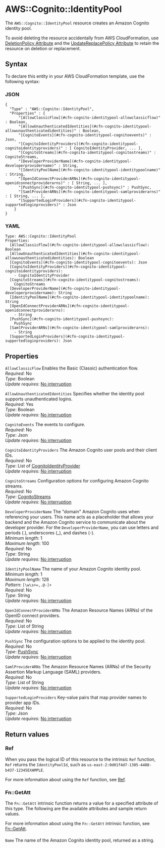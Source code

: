 # AWS::Cognito::IdentityPool<a name="aws-resource-cognito-identitypool"></a>

The `AWS::Cognito::IdentityPool` resource creates an Amazon Cognito identity pool\.

To avoid deleting the resource accidentally from AWS CloudFormation, use [DeletionPolicy Attribute](https://docs.aws.amazon.com/AWSCloudFormation/latest/UserGuide/aws-attribute-deletionpolicy.html) and the [UpdateReplacePolicy Attribute](https://docs.aws.amazon.com/AWSCloudFormation/latest/UserGuide/aws-attribute-updatereplacepolicy.html) to retain the resource on deletion or replacement\.

## Syntax<a name="aws-resource-cognito-identitypool-syntax"></a>

To declare this entity in your AWS CloudFormation template, use the following syntax:

### JSON<a name="aws-resource-cognito-identitypool-syntax.json"></a>

```
{
  "Type" : "AWS::Cognito::IdentityPool",
  "Properties" : {
      "[AllowClassicFlow](#cfn-cognito-identitypool-allowclassicflow)" : Boolean,
      "[AllowUnauthenticatedIdentities](#cfn-cognito-identitypool-allowunauthenticatedidentities)" : Boolean,
      "[CognitoEvents](#cfn-cognito-identitypool-cognitoevents)" : Json,
      "[CognitoIdentityProviders](#cfn-cognito-identitypool-cognitoidentityproviders)" : [ CognitoIdentityProvider, ... ],
      "[CognitoStreams](#cfn-cognito-identitypool-cognitostreams)" : CognitoStreams,
      "[DeveloperProviderName](#cfn-cognito-identitypool-developerprovidername)" : String,
      "[IdentityPoolName](#cfn-cognito-identitypool-identitypoolname)" : String,
      "[OpenIdConnectProviderARNs](#cfn-cognito-identitypool-openidconnectproviderarns)" : [ String, ... ],
      "[PushSync](#cfn-cognito-identitypool-pushsync)" : PushSync,
      "[SamlProviderARNs](#cfn-cognito-identitypool-samlproviderarns)" : [ String, ... ],
      "[SupportedLoginProviders](#cfn-cognito-identitypool-supportedloginproviders)" : Json
    }
}
```

### YAML<a name="aws-resource-cognito-identitypool-syntax.yaml"></a>

```
Type: AWS::Cognito::IdentityPool
Properties:
  [AllowClassicFlow](#cfn-cognito-identitypool-allowclassicflow): Boolean
  [AllowUnauthenticatedIdentities](#cfn-cognito-identitypool-allowunauthenticatedidentities): Boolean
  [CognitoEvents](#cfn-cognito-identitypool-cognitoevents): Json
  [CognitoIdentityProviders](#cfn-cognito-identitypool-cognitoidentityproviders):
    - CognitoIdentityProvider
  [CognitoStreams](#cfn-cognito-identitypool-cognitostreams):
    CognitoStreams
  [DeveloperProviderName](#cfn-cognito-identitypool-developerprovidername): String
  [IdentityPoolName](#cfn-cognito-identitypool-identitypoolname): String
  [OpenIdConnectProviderARNs](#cfn-cognito-identitypool-openidconnectproviderarns):
    - String
  [PushSync](#cfn-cognito-identitypool-pushsync):
    PushSync
  [SamlProviderARNs](#cfn-cognito-identitypool-samlproviderarns):
    - String
  [SupportedLoginProviders](#cfn-cognito-identitypool-supportedloginproviders): Json
```

## Properties<a name="aws-resource-cognito-identitypool-properties"></a>

`AllowClassicFlow` <a name="cfn-cognito-identitypool-allowclassicflow"></a>
Enables the Basic \(Classic\) authentication flow\.  
_Required_: No  
_Type_: Boolean  
_Update requires_: [No interruption](https://docs.aws.amazon.com/AWSCloudFormation/latest/UserGuide/using-cfn-updating-stacks-update-behaviors.html#update-no-interrupt)

`AllowUnauthenticatedIdentities` <a name="cfn-cognito-identitypool-allowunauthenticatedidentities"></a>
Specifies whether the identity pool supports unauthenticated logins\.  
_Required_: Yes  
_Type_: Boolean  
_Update requires_: [No interruption](https://docs.aws.amazon.com/AWSCloudFormation/latest/UserGuide/using-cfn-updating-stacks-update-behaviors.html#update-no-interrupt)

`CognitoEvents` <a name="cfn-cognito-identitypool-cognitoevents"></a>
The events to configure\.  
_Required_: No  
_Type_: Json  
_Update requires_: [No interruption](https://docs.aws.amazon.com/AWSCloudFormation/latest/UserGuide/using-cfn-updating-stacks-update-behaviors.html#update-no-interrupt)

`CognitoIdentityProviders` <a name="cfn-cognito-identitypool-cognitoidentityproviders"></a>
The Amazon Cognito user pools and their client IDs\.  
_Required_: No  
_Type_: List of [CognitoIdentityProvider](aws-properties-cognito-identitypool-cognitoidentityprovider.md)  
_Update requires_: [No interruption](https://docs.aws.amazon.com/AWSCloudFormation/latest/UserGuide/using-cfn-updating-stacks-update-behaviors.html#update-no-interrupt)

`CognitoStreams` <a name="cfn-cognito-identitypool-cognitostreams"></a>
Configuration options for configuring Amazon Cognito streams\.  
_Required_: No  
_Type_: [CognitoStreams](aws-properties-cognito-identitypool-cognitostreams.md)  
_Update requires_: [No interruption](https://docs.aws.amazon.com/AWSCloudFormation/latest/UserGuide/using-cfn-updating-stacks-update-behaviors.html#update-no-interrupt)

`DeveloperProviderName` <a name="cfn-cognito-identitypool-developerprovidername"></a>
The "domain" Amazon Cognito uses when referencing your users\. This name acts as a placeholder that allows your backend and the Amazon Cognito service to communicate about the developer provider\. For the `DeveloperProviderName`, you can use letters and periods \(\.\), underscores \(\_\), and dashes \(\-\)\.  
_Minimum length_: 1  
_Maximum length_: 100  
_Required_: No  
_Type_: String  
_Update requires_: [No interruption](https://docs.aws.amazon.com/AWSCloudFormation/latest/UserGuide/using-cfn-updating-stacks-update-behaviors.html#update-no-interrupt)

`IdentityPoolName` <a name="cfn-cognito-identitypool-identitypoolname"></a>
The name of your Amazon Cognito identity pool\.  
_Minimum length_: 1  
_Maximum length_: 128  
_Pattern_: `[\w\s+=,.@-]+`  
_Required_: No  
_Type_: String  
_Update requires_: [No interruption](https://docs.aws.amazon.com/AWSCloudFormation/latest/UserGuide/using-cfn-updating-stacks-update-behaviors.html#update-no-interrupt)

`OpenIdConnectProviderARNs` <a name="cfn-cognito-identitypool-openidconnectproviderarns"></a>
The Amazon Resource Names \(ARNs\) of the OpenID connect providers\.  
_Required_: No  
_Type_: List of String  
_Update requires_: [No interruption](https://docs.aws.amazon.com/AWSCloudFormation/latest/UserGuide/using-cfn-updating-stacks-update-behaviors.html#update-no-interrupt)

`PushSync` <a name="cfn-cognito-identitypool-pushsync"></a>
The configuration options to be applied to the identity pool\.  
_Required_: No  
_Type_: [PushSync](aws-properties-cognito-identitypool-pushsync.md)  
_Update requires_: [No interruption](https://docs.aws.amazon.com/AWSCloudFormation/latest/UserGuide/using-cfn-updating-stacks-update-behaviors.html#update-no-interrupt)

`SamlProviderARNs` <a name="cfn-cognito-identitypool-samlproviderarns"></a>
The Amazon Resource Names \(ARNs\) of the Security Assertion Markup Language \(SAML\) providers\.  
_Required_: No  
_Type_: List of String  
_Update requires_: [No interruption](https://docs.aws.amazon.com/AWSCloudFormation/latest/UserGuide/using-cfn-updating-stacks-update-behaviors.html#update-no-interrupt)

`SupportedLoginProviders` <a name="cfn-cognito-identitypool-supportedloginproviders"></a>
Key\-value pairs that map provider names to provider app IDs\.  
_Required_: No  
_Type_: Json  
_Update requires_: [No interruption](https://docs.aws.amazon.com/AWSCloudFormation/latest/UserGuide/using-cfn-updating-stacks-update-behaviors.html#update-no-interrupt)

## Return values<a name="aws-resource-cognito-identitypool-return-values"></a>

### Ref<a name="aws-resource-cognito-identitypool-return-values-ref"></a>

When you pass the logical ID of this resource to the intrinsic `Ref` function, `Ref` returns the `IdentityPoolId`, such as `us-east-2:0d01f4d7-1305-4408-b437-12345EXAMPLE`\.

For more information about using the `Ref` function, see [Ref](https://docs.aws.amazon.com/AWSCloudFormation/latest/UserGuide/intrinsic-function-reference-ref.html)\.

### Fn::GetAtt<a name="aws-resource-cognito-identitypool-return-values-fn--getatt"></a>

The `Fn::GetAtt` intrinsic function returns a value for a specified attribute of this type\. The following are the available attributes and sample return values\.

For more information about using the `Fn::GetAtt` intrinsic function, see [Fn::GetAtt](https://docs.aws.amazon.com/AWSCloudFormation/latest/UserGuide/intrinsic-function-reference-getatt.html)\.

#### <a name="aws-resource-cognito-identitypool-return-values-fn--getatt-fn--getatt"></a>

`Name` <a name="Name-fn::getatt"></a>
The name of the Amazon Cognito identity pool, returned as a string\.
